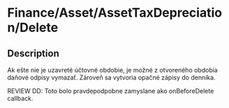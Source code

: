 # Finance/Asset/AssetTaxDepreciation/Delete

## Description

Ak ešte nie je uzavreté účtovné obdobie, je možné z otvoreného obdobia daňové odpisy vymazať. Zároveň sa vytvoria opačné zápisy do denníka.

REVIEW DD: Toto bolo pravdepodpobne zamyslane ako onBeforeDelete callback.